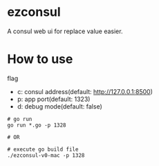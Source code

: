 # ezconsul
A consul web ui for replace value easier.

# How to use
flag
- c: consul address(default: http://127.0.0.1:8500)
- p: app port(default: 1323)
- d: debug mode(default: false)

```
# go run
go run *.go -p 1328

# OR

# execute go build file
./ezconsul-v0-mac -p 1328
```